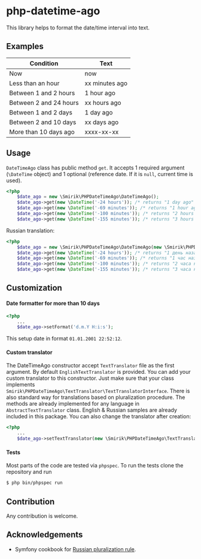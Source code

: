 php-datetime-ago
================

This library helps to format the date/time interval into text.

Examples
-------

| Condition | Text |
| --------- | ---- |
| Now | now |
| Less than an hour | xx minutes ago |
| Between 1 and 2 hours | 1 hour ago |
| Between 2 and 24 hours | xx hours ago |
| Between 1 and 2 days | 1 day ago |
| Between 2 and 10 days | xx days ago |
| More than 10 days ago | xxxx-xx-xx |

Usage
-----

`DateTimeAgo` class has public method `get`. It accepts 1 required argument (`\DateTime` object) and 1 optional (reference date. If it is `null`, current time is used).

```php
<?php
    $date_ago = new \Smirik\PHPDateTimeAgo\DateTimeAgo();
    $date_ago->get(new \DateTime('-24 hours')); /* returns "1 day ago" */
    $date_ago->get(new \DateTime('-69 minutes')); /* returns "1 hour ago" */
    $date_ago->get(new \DateTime('-100 minutes')); /* returns "2 hours ago" */
    $date_ago->get(new \DateTime('-155 minutes')); /* returns "3 hours ago" */
```

Russian translation:
```php
<?php
    $date_ago = new \Smirik\PHPDateTimeAgo\DateTimeAgo(new \Smirik\PHPDateTimeAgo\TextTranslator\RussianTextTranslator());
    $date_ago->get(new \DateTime('-24 hours')); /* returns "1 день назад" */
    $date_ago->get(new \DateTime('-69 minutes')); /* returns "1 час назад" */
    $date_ago->get(new \DateTime('-100 minutes')); /* returns "2 часа назад" */
    $date_ago->get(new \DateTime('-155 minutes')); /* returns "3 часа назад" */
```

Customization
-------------

#### Date formatter for more than 10 days

```php
<?php
    ...
    $date_ago->setFormat('d.m.Y H:i:s');
```
This setup date in format `01.01.2001 22:52:12`.

#### Custom translator

The DateTimeAgo constructor accept `TextTranslator` file as the first argument. By default `EnglishTextTranslator` is provided. You can add your custom translator to this constructor. Just make sure that your class implements `Smirik\PHPDateTimeAgo\TextTranslator\TextTranslatorInterface`. There is also standard way for translations based on pluralization procedure. The methods are already implemented for any language in `AbstractTextTranslator` class. English & Russian samples are already included in this package. You can also change the translator after creation:

```php
<?php
    ...
    $date_ago->setTextTranslator(new \Smirik\PHPDateTimeAgo\TextTranslator\RussianTextTranslator());
```

#### Tests

Most parts of the code are tested via `phpspec`. To run the tests clone the repository and run 
```bash
$ php bin/phpspec run
```

## Contribution

Any contribution is welcome.

## Acknowledgements

* Symfony cookbook for [Russian pluralization rule](http://symfony.com/doc/current/book/translation.html#explicit-interval-pluralization).
